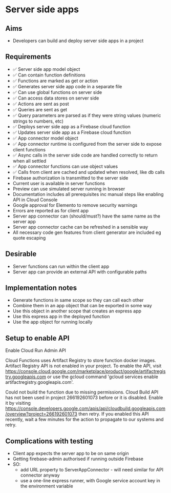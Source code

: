 Server side apps
================

Aims
----

- Developers can build and deploy server side apps in a project

Requirements
------------

- ✅ Server side app model object
- ✅ Can contain function definitions
- ✅ Functions are marked as get or action
- ✅ Generates server side app code in a separate file
- ✅ Can use global functions on server side
- ✅ Can access data stores on server side
- ✅ Actions are sent as post
- ✅ Queries are sent as get
- ✅ Query parameters are parsed as if they were string values (numeric strings to numbers, etc)
- ✅ Deploys server side app as a Firebase cloud function
- ✅ Updates server side app as a Firebase cloud function
- ✅ App connector model object
- ✅ App connector runtime is configured from the server side to expose client functions
- ✅ Async calls in the server side code are handled correctly to return when all settled
- ✅ App connector functions can use object values
- ✅ Calls from client are cached and updated when resolved, like db calls
- Firebase authorization is transmitted to the server side
- Current user is available in server functions
- Preview can use simulated server running in browser
- Documentation includes all prerequisites inc manual steps like enabling API in Cloud Console
- Google approval for Elemento to remove security warnings
- Errors are reported as for client app
- Server app connector can (should/must?) have the same name as the server app
- Server app connector cache can be refreshed in a sensible way
- All necessary code gen features from client generator are included eg quote escaping

Desirable
---------
- Server functions can run within the client app
- Server app can provide an external API with configurable paths

Implementation notes
--------------------

- Generate functions in same scope so they can call each other
- Combine them in an app object that can be exported in some way
- Use this object in another scope that creates an express app
- Use this express app in the deployed function
- Use the app object for running locally

Setup to enable API
-------------------

Enable Cloud Run Admin API

Cloud Functions uses Artifact Registry to store function docker images. Artifact Registry API is not enabled in your project. To enable the API, 
visit https://console.cloud.google.com/marketplace/product/google/artifactregistry.googleapis.com or use the gcloud command 'gcloud services enable artifactregistry.googleapis.com'.

Could not build the function due to missing permissions. Cloud Build API has not been used in project 266192601073 before or it is disabled. 
Enable it by visiting https://console.developers.google.com/apis/api/cloudbuild.googleapis.com/overview?project=266192601073 then retry. 
If you enabled this API recently, wait a few minutes for the action to propagate to our systems and retry.

Complications with testing
--------------------------

- Client app expects the server app to be on same origin
- Getting firebase-admin authorised if running outside Firebase 
- SO:
  - add URL property to ServerAppConnector - will need similar for API connector anyway
  - use a one-line express runner, with Google service account key in the environment variable


